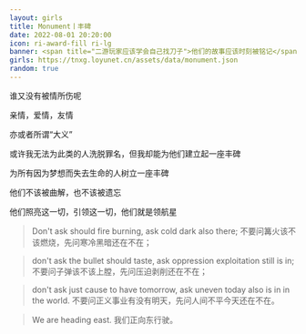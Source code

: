 ```yaml
---
layout: girls
title: Monument丨丰碑
date: 2022-08-01 20:20:00
icon: ri-award-fill ri-lg
banner: <span title="二游玩家应该学会自己找刀子">他们的故事应该时刻被铭记</span>
girls: https://tnxg.loyunet.cn/assets/data/monument.json
random: true
---
```


谁又没有被情所伤呢

亲情，爱情，友情

亦或者所谓“大义”

或许我无法为此类的人洗脱罪名，但我却能为他们建立起一座丰碑

为所有因为梦想而失去生命的人树立一座丰碑

他们不该被曲解，也不该被遗忘

他们照亮这一切，引领这一切，他们就是领航星

> <span class="CtrlAstr">Don't ask should fire burning, ask cold dark also there;</span>
> 不要问篝火该不该燃烧，先问寒冷黑暗还在不在；

> <span class="Gsenochian">don't ask the bullet should taste, ask oppression exploitation still is in;</span>
> 不要问子弹该不该上膛，先问压迫剥削还在不在；

> <span class="Tevyat">don't ask just cause to have tomorrow, ask uneven today also is in in the world.</span>
> 不要问正义事业有没有明天，先问人间不平今天还在不在。

> <span class="AgeFonts001">We are heading east.</span>
> 我们正向东行驶。